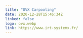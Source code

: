 ```yaml
---
title: "OVX Carpooling"
date: 2020-12-28T15:46:34Z
linked: false
logo: ovx.webp
link: https://www.irt-systemx.fr/
---
```

